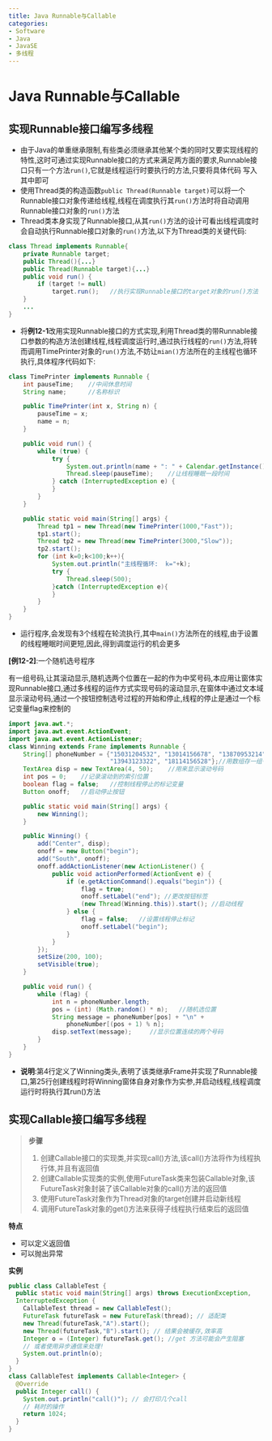 ```yaml
---
title: Java Runnable与Callable
categories:
- Software
- Java
- JavaSE
- 多线程
---
```

# Java Runnable与Callable

## 实现Runnable接口编写多线程

- 由于Java的单重继承限制,有些类必须继承其他某个类的同时又要实现线程的特性,这时可通过实现Runnable接口的方式来满足两方面的要求,Runnable接口只有一个方法`run()`,它就是线程运行时要执行的方法,只要将具体代码 写入其中即可
- 使用Thread类的构造函数`public Thread(Runnable target)`可以将一个Runnable接口对象传递给线程,线程在调度执行其`run()`方法时将自动调用Runnable接口对象的`run()`方法
- Thread类本身实现了Runnable接口,从其`run()`方法的设计可看出线程调度时会自动执行Runnable接口对象的`run()`方法,以下为Thread类的关键代码:

```java
class Thread implements Runnable{
    private Runnable target;
    public Thread(){...}
    public Thread(Runnable target){...}
    public void run() {
        if (target != null)
            target.run();   //执行实现Runnable接口的target对象的run()方法
    }
    ...
}
```

- 将**例12-1**改用实现Runnable接口的方式实现,利用Thread类的带Runnable接口参数的构造方法创建线程,线程调度运行时,通过执行线程的`run()`方法,将转而调用TimePrinter对象的`run()`方法,不妨让`mian()`方法所在的主线程也循环执行,具体程序代码如下:

```java
class TimePrinter implements Runnable {
    int pauseTime;    //中间休息时间
    String name;      //名称标识

    public TimePrinter(int x, String n) {
        pauseTime = x;
        name = n;
    }

    public void run() {
        while (true) {
            try {
                System.out.println(name + ": " + Calendar.getInstance().getTime());
                Thread.sleep(pauseTime);    //让线程睡眠一段时间
            } catch (InterruptedException e) {
            }
        }
    }

    public static void main(String[] args) {
        Thread tp1 = new Thread(new TimePrinter(1000,"Fast"));
        tp1.start();
        Thread tp2 = new Thread(new TimePrinter(3000,"Slow"));
        tp2.start();
        for (int k=0;k<100;k++){
            System.out.println("主线程循环:  k="+k);
            try {
                Thread.sleep(500);
            }catch (InterruptedException e){
            }
        }
    }
}
```

- 运行程序,会发现有3个线程在轮流执行,其中`main()`方法所在的线程,由于设置的线程睡眠时间更短,因此,得到调度运行的机会更多

**[例12-2]**:一个随机选号程序

有一组号码,让其滚动显示,随机选两个位置在一起的作为中奖号码,本应用让窗体实现Runnable接口,通过多线程的运作方式实现号码的滚动显示,在窗体中通过文本域显示滚动号码,通过一个按钮控制选号过程的开始和停止,线程的停止是通过一个标记变量flag来控制的

```java
import java.awt.*;
import java.awt.event.ActionEvent;
import java.awt.event.ActionListener;
class Winning extends Frame implements Runnable {
    String[] phoneNumber = {"15031204532", "13014156678", "13870953214",
                            "13943123322", "18114156528"};//用数组存一组号码
    TextArea disp = new TextArea(4, 50);    //用来显示滚动号码
    int pos = 0;    //记录滚动到的索引位置
    boolean flag = false;   //控制线程停止的标记变量
    Button onoff;   //启动停止按钮

    public static void main(String[] args) {
        new Winning();
    }

    public Winning() {
        add("Center", disp);
        onoff = new Button("begin");
        add("South", onoff);
        onoff.addActionListener(new ActionListener() {
            public void actionPerformed(ActionEvent e) {
                if (e.getActionCommand().equals("begin")) {
                    flag = true;
                    onoff.setLabel("end"); //更改按钮标签
                    (new Thread(Winning.this)).start(); //启动线程
                } else {
                    flag = false;   //设置线程停止标记
                    onoff.setLabel("begin");
                }
            }
        });
        setSize(200, 100);
        setVisible(true);
    }

    public void run() {
        while (flag) {
            int n = phoneNumber.length;
            pos = (int) (Math.random() * n);   //随机选位置
            String message = phoneNumber[pos] + "\n" +
                phoneNumber[(pos + 1) % n];
            disp.setText(message);     //显示位置连续的两个号码
        }
    }
}
```

- **说明**:第4行定义了Winning类头,表明了该类继承Frame并实现了Runnable接口,第25行创建线程时将Winning窗体自身对象作为实参,并启动线程,线程调度运行时将执行其run()方法

## 实现Callable接口编写多线程

> **步骤**
>
> 1. 创建Callable接口的实现类,并实现call()方法,该call()方法将作为线程执行体,并且有返回值
> 2. 创建Callable实现类的实例,使用FutureTask类来包装Callable对象,该FutureTask对象封装了该Callable对象的call()方法的返回值
> 3. 使用FutureTask对象作为Thread对象的target创建并启动新线程
> 4. 调用FutureTask对象的get()方法来获得子线程执行结束后的返回值

**特点**

- 可以定义返回值
- 可以抛出异常

**实例**

```java
public class CallableTest {
  public static void main(String[] args) throws ExecutionException,
  InterruptedException {
    CallableTest thread = new CallableTest();
    FutureTask futureTask = new FutureTask(thread); // 适配类
    new Thread(futureTask,"A").start();
    new Thread(futureTask,"B").start(); // 结果会被缓存,效率高
    Integer o = (Integer) futureTask.get(); //get 方法可能会产生阻塞
    // 或者使用异步通信来处理!
    System.out.println(o);
  }
}
class CallableTest implements Callable<Integer> {
  @Override
  public Integer call() {
    System.out.println("call()"); // 会打印几个call
    // 耗时的操作
    return 1024;
  }
}
```
